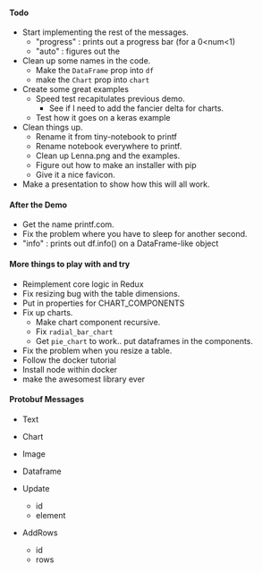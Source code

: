 #### Todo

- Start implementing the rest of the messages.
  - "progress" : prints out a progress bar (for a 0<num<1)
  - "auto"     : figures out the
- Clean up some names in the code.
  - Make the `DataFrame` prop into `df`
  - make the `Chart` prop into `chart`
- Create some great examples
  - Speed test recapitulates previous demo.
    - See if I need to add the fancier delta for charts.
  - Test how it goes on a keras example
- Clean things up.
  - Rename it from tiny-notebook to printf
  - Rename notebook everywhere to printf.
  - Clean up Lenna.png and the examples.
  - Figure out how to make an installer with pip
  - Give it a nice favicon.
- Make a presentation to show how this will all work.

#### After the Demo

- Get the name printf.com.
- Fix the problem where you have to sleep for another second.
- "info"     : prints out df.info() on a DataFrame-like object

#### More things to play with and try

- Reimplement core logic in Redux
- Fix resizing bug with the table dimensions.
- Put in properties for CHART_COMPONENTS
- Fix up charts.
  - Make chart component recursive.
  - Fix `radial_bar_chart`
  - Get `pie_chart` to work.. put dataframes in the components.   
- Fix the problem when you resize a table.
- Follow the docker tutorial
- Install node within docker
- make the awesomest library ever

#### Protobuf Messages

- Text
- Chart
- Image
- Dataframe

- Update
  - id
  - element

- AddRows
  - id
  - rows
